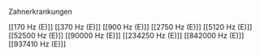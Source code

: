 Zahnerkrankungen

[[170 Hz (E)]]
[[370 Hz (E)]]
[[900 Hz (E)]]
[[2750 Hz (E)]]
[[5120 Hz (E)]]
[[52500 Hz (E)]]
[[90000 Hz (E)]]
[[234250 Hz (E)]]
[[842000 Hz (E)]]
[[937410 Hz (E)]]